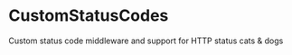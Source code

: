 CustomStatusCodes
=================

Custom status code middleware and support for HTTP status cats &amp; dogs

